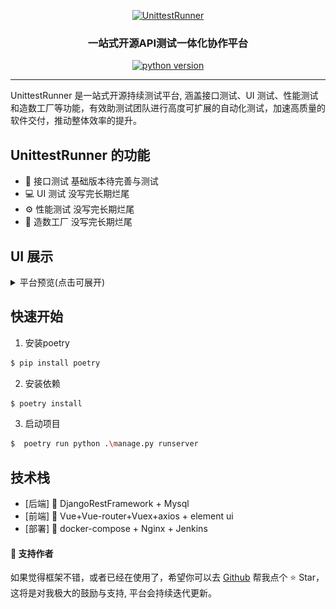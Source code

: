 <p align="center"><a href="https://imgse.com/i/pFKvjUA"><img src="https://s11.ax1x.com/2024/01/31/pFKvjUA.png" alt="UnittestRunner" width="300" border="0" /></a>
<h3 align="center">一站式开源API测试一体化协作平台</h3>
<p align="center">
  <a href=""><img src="https://img.shields.io/badge/python-3.4%7C3.5%7C3.6%7C3.7%7C3.8%7C3.9%7C3.10-blue.svg" alt="python version"></a>
</p>
<hr />

UnittestRunner 是一站式开源持续测试平台, 涵盖接口测试、UI 测试、性能测试和造数工厂等功能，有效助测试团队进行高度可扩展的自动化测试，加速高质量的软件交付，推动整体效率的提升。


## UnittestRunner 的功能

- 🎯 接口测试 基础版本待完善与测试
- 💻 UI 测试 没写完长期烂尾
- ⚙️ 性能测试 没写完长期烂尾
- 📝 造数工厂 没写完长期烂尾


## UI 展示
<details>
<summary>平台预览(点击可展开)</summary>

#### 🍦 项目管理

![](https://github.com/xiaoxiaolulu/EasyPost/blob/master/backend/static/1219141210.png)

#### 🍦 环境管理

![](https://github.com/xiaoxiaolulu/EasyPost/blob/master/backend/static/1219141313.png)

#### 🍦 地址管理

![](https://github.com/xiaoxiaolulu/EasyPost/blob/master/backend/static/219141328.png)


#### 🍦 接口管理

![](https://github.com/xiaoxiaolulu/EasyPost/blob/master/backend/static/221134334.png)
![](https://github.com/xiaoxiaolulu/EasyPost/blob/master/backend/static/1221160034.png)


#### 🍦 用例管理

![](https://github.com/xiaoxiaolulu/EasyPost/blob/master/backend/static/0105142655.png)

</details>

## 快速开始

1. 安装poetry

```bash
$ pip install poetry
```

2. 安装依赖

```bash
$ poetry install
```

3. 启动项目

```bash
$  poetry run python .\manage.py runserver
```

## 技术栈

- [后端] 🎨 DjangoRestFramework  + Mysql
- [前端] 🎉 Vue+Vue-router+Vuex+axios + element ui
- [部署] 🎃 docker-compose + Nginx + Jenkins

#### 💌 支持作者
如果觉得框架不错，或者已经在使用了，希望你可以去 <a target="_blank" href="https://github.com/xiaoxiaolulu/EasyPost">Github</a> 帮我点个 ⭐ Star，这将是对我极大的鼓励与支持, 平台会持续迭代更新。
